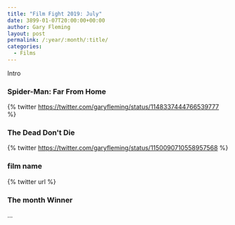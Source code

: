 ```yaml
---
title: "Film Fight 2019: July"
date: 3899-01-07T20:00:00+00:00
author: Gary Fleming
layout: post
permalink: /:year/:month/:title/
categories:
  - Films
---
```


Intro

### Spider-Man: Far From Home

{% twitter https://twitter.com/garyfleming/status/1148337444766539777 %}

### The Dead Don't Die

{% twitter https://twitter.com/garyfleming/status/1150090710558957568 %}

### film name

{% twitter url %}


### The month Winner

...

